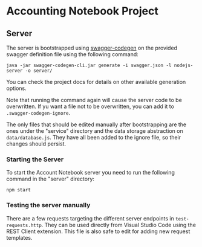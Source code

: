 # Accounting Notebook Project

## Server

The server is bootstrapped using [swagger-codegen](https://github.com/swagger-api/swagger-codegen) on the provided swagger definition file using the following command:

    java -jar swagger-codegen-cli.jar generate -i swagger.json -l nodejs-server -o server/

You can check the project docs for details on other available generation options.

Note that running the command again will cause the server code to be overwritten. If yu want a file not to be overwritten, you can add it to `.swagger-codegen-ignore`.

The only files that should be edited manually after bootstrapping are the ones under the "service" directory and the data storage abstraction on `data/database.js`. They have all been added to the ignore file, so their changes should persist.

### Starting the Server

To start the Account Notebook server you need to run the following command in the "server" directory:

    npm start

### Testing the server manually

There are a few requests targeting the different server endpoints in `test-requests.http`. They can be used directly from Visual Studio Code using the REST Client extension. This file is also safe to edit for adding new request templates.
